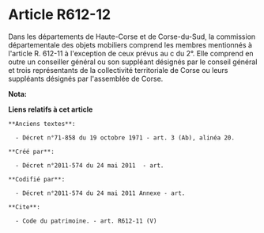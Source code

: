# Article R612-12

Dans les départements de Haute-Corse et de Corse-du-Sud, la commission départementale des objets mobiliers comprend les
membres mentionnés à l'article R. 612-11 à l'exception de ceux prévus au c du 2°. Elle comprend en outre un conseiller
général ou son suppléant désignés par le conseil général et trois représentants de la collectivité territoriale de Corse ou
leurs suppléants désignés par l'assemblée de Corse.

**Nota:**



**Liens relatifs à cet article**

	**Anciens textes**:

	  - Décret n°71-858 du 19 octobre 1971 - art. 3 (Ab), alinéa 20.

	**Créé par**:

	  - Décret n°2011-574 du 24 mai 2011  - art.

	**Codifié par**:

	  - Décret n°2011-574 du 24 mai 2011 Annexe - art.

	**Cite**:

	  - Code du patrimoine. - art. R612-11 (V)
